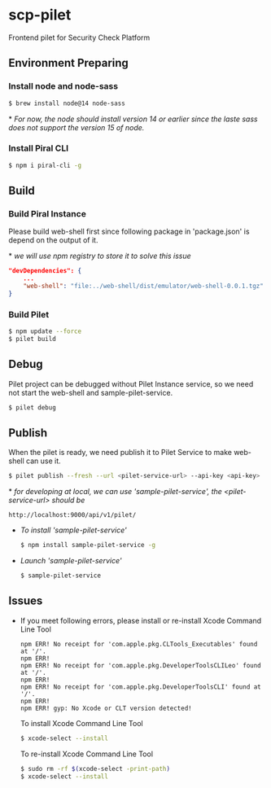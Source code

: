 # scp-pilet
Frontend pilet for Security Check Platform

## Environment Preparing

### Install node and node-sass
```bash
$ brew install node@14 node-sass
```
\* *For now, the node should install version 14 or earlier since the laste sass does not support the version 15 of node.*

### Install Piral CLI
```bash
$ npm i piral-cli -g
```

## Build
### Build Piral Instance
Please build web-shell first since following package in 'package.json' is depend on the output of it.

\* *we will use npm registry to store it to solve this issue*

```json
"devDependencies": {
    ...
    "web-shell": "file:../web-shell/dist/emulator/web-shell-0.0.1.tgz"
}
```

### Build Pilet
```bash
$ npm update --force
$ pilet build
```

## Debug
Pilet project can be debugged without Pilet Instance service, so we need not start the web-shell and sample-pilet-service.

```bash
$ pilet debug
```

## Publish
When the pilet is ready, we need publish it to Pilet Service to make web-shell can use it.

```bash
$ pilet publish --fresh --url <pilet-service-url> --api-key <api-key>
```

\* *for developing at local, we can use 'sample-pilet-service', the \<pilet-service-url\> should be*
```
http://localhost:9000/api/v1/pilet/
```

* *To install 'sample-pilet-service'*
    ```bash
    $ npm install sample-pilet-service -g
    ```

* *Launch 'sample-pilet-service'*
    ```bash
    $ sample-pilet-service
    ```

## Issues
* If you meet following errors, please install or re-install Xcode Command Line Tool
    ```
    npm ERR! No receipt for 'com.apple.pkg.CLTools_Executables' found at '/'.
    npm ERR! 
    npm ERR! No receipt for 'com.apple.pkg.DeveloperToolsCLILeo' found at '/'.
    npm ERR! 
    npm ERR! No receipt for 'com.apple.pkg.DeveloperToolsCLI' found at '/'.
    npm ERR! 
    npm ERR! gyp: No Xcode or CLT version detected!
    ```
    To install Xcode Command Line Tool
    ```bash
    $ xcode-select --install
    ```
    To re-install Xcode Command Line Tool
    ```bash
    $ sudo rm -rf $(xcode-select -print-path)
    $ xcode-select --install
    ```